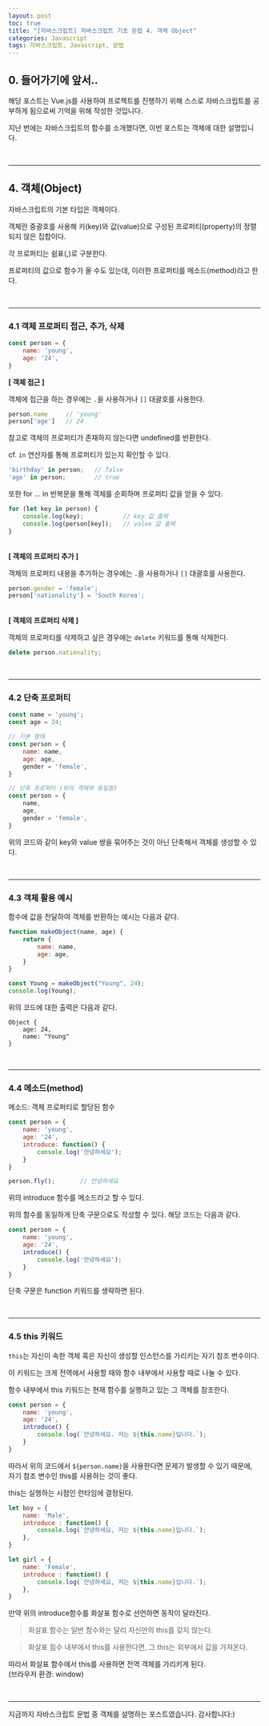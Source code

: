 ```yaml
---
layout: post
toc: true
title: "[자바스크립트] 자바스크립트 기초 문법 4. 객체 Object"
categories: Javascript
tags: 자바스크립트, Javascript, 문법
---
```


## 0. 들어가기에 앞서..
해당 포스트는 Vue.js를 사용하여 프로젝트를 진행하기 위해 스스로 자바스크립트를 공부하게 됨으로써 기억을 위해 작성한 것입니다.

지난 번에는 자바스크립트의 함수를 소개했다면, 이번 포스트는 객체에 대한 설명입니다.

<br/>
<hr/>

## 4. 객체(Object)
자바스크립트의 기본 타입은 객체이다.

객체란 중괄호를 사용해 키(key)와 값(value)으로 구성된 프로퍼티(property)의 정렬되지 않은 집합이다.

각 프로퍼티는 쉼표(,)로 구분한다.

프로퍼티의 값으로 함수가 올 수도 있는데, 이러한 프로퍼티를 메소드(method)라고 한다.

<br/>
<hr/>

### 4.1 객체 프로퍼티 접근, 추가, 삭제

```javascript
const person = {
    name: 'young',
    age: '24',
}
```

<b>[ 객체 접근 ]</b>

객체에 접근을 하는 경우에는 `.`을 사용하거나 `[]` 대괄호를 사용한다.
```javascript
person.name     // 'young'
person['age']   // 24
```

참고로 객체의 프로퍼티가 존재하지 않는다면 undefined를 반환한다.

cf. `in` 연산자를 통해 프로퍼티가 있는지 확인할 수 있다.
```javascript
'birthday' in person;   // false
'age' in person;        // true
```

또한 for ... in 반복문을 통해 객체를 순회하며 프로퍼티 값을 얻을 수 있다.
```javascript
for (let key in person) {
    console.log(key);           // key 값 출력
    console.log(person[key]);   // value 값 출력
}
```

<br/>
<b>[ 객체의 프로퍼티 추가 ]</b>

객체의 프로퍼티 내용을 추가하는 경우에는 `.`을 사용하거나 `[]` 대괄호를 사용한다.
```javascript
person.gender = 'female';
person['nationality'] = 'South Korea';
```

<br/>
<b>[ 객체의 프로퍼티 삭제 ]</b>

객체의 프로퍼티를 삭제하고 싶은 경우에는 `delete` 키워드를 통해 삭제한다.
```javascript
delete person.nationality;
```

<br/>
<hr/>

### 4.2 단축 프로퍼티

```javascript
const name = 'young';
const age = 24;

// 기본 형태
const person = {
    name: name,
    age: age,
    gender = 'female',
}

// 단축 프로퍼티 (위의 객체와 동일함)
const person = {
    name,
    age,
    gender = 'female',
}
```

위의 코드와 같이 key와 value 쌍을 묶어주는 것이 아닌 단축해서 객체를 생성할 수 있다.

<br/>
<hr/>

### 4.3 객체 활용 예시

함수에 값을 전달하여 객체를 반환하는 예시는 다음과 같다.

```javascript
function makeObject(name, age) {
    return {
        name: name,
        age: age,
    }
}

const Young = makeObject("Young", 24);
console.log(Young);
```
위의 코드에 대한 출력은 다음과 같다.

```
Object {
    age: 24,
    name: "Young"
}
```

<br/>
<hr/>

### 4.4 메소드(method)
메소드: 객체 프로퍼티로 할당된 함수 

```javascript
const person = {
    name: 'young',
    age: '24',
    introduce: function() {
        console.log('안녕하세요');
    }
}

person.fly();       // 안녕하세요
```
위의 introduce 함수를 메소드라고 할 수 있다.

위의 함수를 동일하게 단축 구문으로도 작성할 수 있다. 해당 코드는 다음과 같다.

```javascript
const person = {
    name: 'young',
    age: '24',
    introduce() {
        console.log('안녕하세요');
    }
}
```
단축 구문은 function 키워드를 생략하면 된다.

<br/>
<hr/>

### 4.5 this 키워드
`this`는 자신이 속한 객체 혹은 자신이 생성할 인스턴스를 가리키는 자기 참조 변수이다.

이 키워드는 크게 전역에서 사용할 때와 함수 내부에서 사용할 때로 나눌 수 있다.

함수 내부에서 this 키워드는 현재 함수를 실행하고 있는 그 객체를 참조한다.

```javascript
const person = {
    name: 'young',
    age: '24',
    introduce() {
        console.log(`안녕하세요. 저는 ${this.name}입니다.`);
    }
}
```
따라서 위의 코드에서 `${person.name}`을 사용한다면 문제가 발생할 수 있기 때문에, 자기 참조 변수인 this를 사용하는 것이 좋다.


this는 실행하는 시점인 런타임에 결정된다.

```javascript
let boy = {
    name: 'Male',
    introduce : function() {
        console.log(`안녕하세요, 저는 ${this.name}입니다.`);
    },
}

let girl = {
    name: 'Female',
    introduce : function() {
        console.log(`안녕하세요, 저는 ${this.name}입니다.`);
    },
}
```
만약 위의 introduce함수를 화살표 함수로 선언하면 동작이 달라진다.

> 화살표 함수는 일반 함수와는 달리 자신만의 this를 갖지 않는다.

> 화살표 힘수 내부에서 this를 사용한다면, 그 this는 외부에서 값을 가져온다.

따라서 화살표 함수에서 this를 사용하면 전역 객체를 가리키게 된다.<br/>
(브라우저 환경: window)

<br/>
<hr/>

지금까지 자바스크립트 문법 중 객체를 설명하는 포스트였습니다. 감사합니다:)
